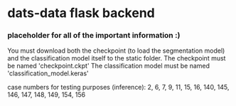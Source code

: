 # dats-data flask backend

### placeholder for all of the important information :)

You must download both the checkpoint (to load the segmentation model) and the classification model itself to the static folder. 
The checkpoint must be named 'checkpoint.ckpt'
The classification model must be named 'classification_model.keras'


case numbers for testing purposes (inference): 2, 6, 7, 9, 11, 15, 16, 140, 145, 146, 147, 148, 149, 154, 156